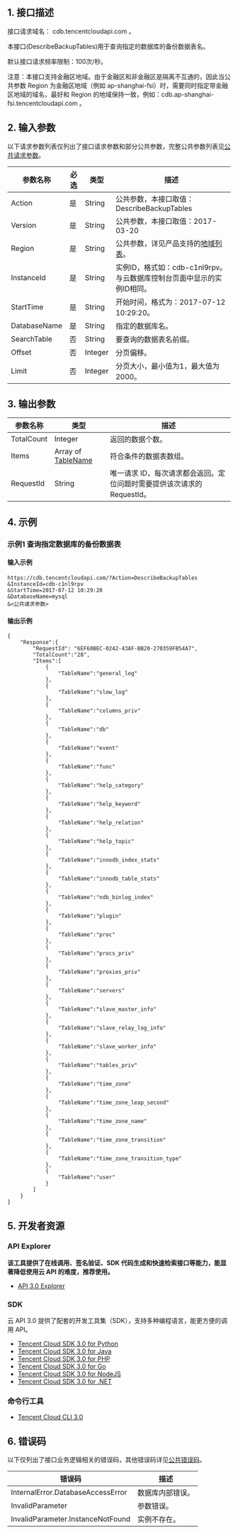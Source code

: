 ## 1. 接口描述

接口请求域名： cdb.tencentcloudapi.com 。

本接口(DescribeBackupTables)用于查询指定的数据库的备份数据表名。

默认接口请求频率限制：100次/秒。

注意：本接口支持金融区地域。由于金融区和非金融区是隔离不互通的，因此当公共参数 Region 为金融区地域（例如 ap-shanghai-fsi）时，需要同时指定带金融区地域的域名，最好和 Region 的地域保持一致，例如：cdb.ap-shanghai-fsi.tencentcloudapi.com 。



## 2. 输入参数

以下请求参数列表仅列出了接口请求参数和部分公共参数，完整公共参数列表见[公共请求参数](/document/api/236/15833)。

| 参数名称 | 必选 | 类型 | 描述 |
|---------|---------|---------|---------|
| Action | 是 | String | 公共参数，本接口取值：DescribeBackupTables |
| Version | 是 | String | 公共参数，本接口取值：2017-03-20 |
| Region | 是 | String | 公共参数，详见产品支持的[地域列表](/document/api/236/15833#.E5.9C.B0.E5.9F.9F.E5.88.97.E8.A1.A8)。 |
| InstanceId | 是 | String | 实例ID，格式如：cdb-c1nl9rpv。与云数据库控制台页面中显示的实例ID相同。 |
| StartTime | 是 | String | 开始时间，格式为：2017-07-12 10:29:20。 |
| DatabaseName | 是 | String | 指定的数据库名。 |
| SearchTable | 否 | String | 要查询的数据表名前缀。 |
| Offset | 否 | Integer | 分页偏移。 |
| Limit | 否 | Integer | 分页大小，最小值为1，最大值为2000。 |

## 3. 输出参数

| 参数名称 | 类型 | 描述 |
|---------|---------|---------|
| TotalCount | Integer | 返回的数据个数。|
| Items | Array of [TableName](/document/api/236/15878#TableName) | 符合条件的数据表数组。|
| RequestId | String | 唯一请求 ID，每次请求都会返回。定位问题时需要提供该次请求的 RequestId。|

## 4. 示例

### 示例1 查询指定数据库的备份数据表

#### 输入示例

```
https://cdb.tencentcloudapi.com/?Action=DescribeBackupTables
&InstanceId=cdb-c1nl9rpv
&StartTime=2017-07-12 10:29:20
&DatabaseName=mysql
&<公共请求参数>
```

#### 输出示例

```
{
    "Response":{
        "RequestId": "6EF60BEC-0242-43AF-BB20-270359FB54A7",
        "TotalCount":"28",
        "Items":[
            {
                "TableName":"general_log"
            },
            {
                "TableName":"slow_log"
            },
            {
                "TableName":"columns_priv"
            },
            {
                "TableName":"db"
            },
            {
                "TableName":"event"
            },
            {
                "TableName":"func"
            },
            {
                "TableName":"help_category"
            },
            {
                "TableName":"help_keyword"
            },
            {
                "TableName":"help_relation"
            },
            {
                "TableName":"help_topic"
            },
            {
                "TableName":"innodb_index_stats"
            },
            {
                "TableName":"innodb_table_stats"
            },
            {
                "TableName":"ndb_binlog_index"
            },
            {
                "TableName":"plugin"
            },
            {
                "TableName":"proc"
            },
            {
                "TableName":"procs_priv"
            },
            {
                "TableName":"proxies_priv"
            },
            {
                "TableName":"servers"
            },
            {
                "TableName":"slave_master_info"
            },
            {
                "TableName":"slave_relay_log_info"
            },
            {
                "TableName":"slave_worker_info"
            },
            {
                "TableName":"tables_priv"
            },
            {
                "TableName":"time_zone"
            },
            {
                "TableName":"time_zone_leap_second"
            },
            {
                "TableName":"time_zone_name"
            },
            {
                "TableName":"time_zone_transition"
            },
            {
                "TableName":"time_zone_transition_type"
            },
            {
                "TableName":"user"
            }
        ]
    }
}
```


## 5. 开发者资源

### API Explorer

**该工具提供了在线调用、签名验证、SDK 代码生成和快速检索接口等能力，能显著降低使用云 API 的难度，推荐使用。**

* [API 3.0 Explorer](https://console.cloud.tencent.com/api/explorer?Product=cdb&Version=2017-03-20&Action=DescribeBackupTables)

### SDK

云 API 3.0 提供了配套的开发工具集（SDK），支持多种编程语言，能更方便的调用 API。

* [Tencent Cloud SDK 3.0 for Python](https://github.com/TencentCloud/tencentcloud-sdk-python)
* [Tencent Cloud SDK 3.0 for Java](https://github.com/TencentCloud/tencentcloud-sdk-java)
* [Tencent Cloud SDK 3.0 for PHP](https://github.com/TencentCloud/tencentcloud-sdk-php)
* [Tencent Cloud SDK 3.0 for Go](https://github.com/TencentCloud/tencentcloud-sdk-go)
* [Tencent Cloud SDK 3.0 for NodeJS](https://github.com/TencentCloud/tencentcloud-sdk-nodejs)
* [Tencent Cloud SDK 3.0 for .NET](https://github.com/TencentCloud/tencentcloud-sdk-dotnet)

### 命令行工具

* [Tencent Cloud CLI 3.0](https://cloud.tencent.com/document/product/440/6176)

## 6. 错误码

以下仅列出了接口业务逻辑相关的错误码，其他错误码详见[公共错误码](/document/api/236/15835#.E5.85.AC.E5.85.B1.E9.94.99.E8.AF.AF.E7.A0.81)。

| 错误码 | 描述 |
|---------|---------|
| InternalError.DatabaseAccessError | 数据库内部错误。 |
| InvalidParameter | 参数错误。 |
| InvalidParameter.InstanceNotFound | 实例不存在。 |
